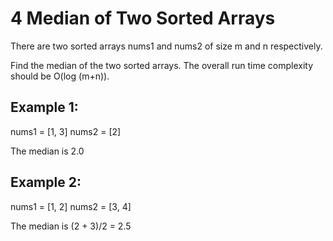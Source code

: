 # 4 Median of Two Sorted Arrays

There are two sorted arrays nums1 and nums2 of size m and n respectively.

Find the median of the two sorted arrays. The overall run time complexity should be O(log (m+n)).

## Example 1:

nums1 = [1, 3]
nums2 = [2]

The median is 2.0

## Example 2:

nums1 = [1, 2]
nums2 = [3, 4]

The median is (2 + 3)/2 = 2.5